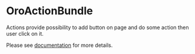 OroActionBundle
===============

Actions provide possibility to add button on page and do some action then user click on it.

Please see [documentation](./Resources/doc/index.md) for more details.
